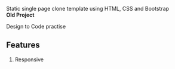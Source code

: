 Static single page clone template using HTML, CSS and Bootstrap <br>
**Old Project**

Design to Code practise <br>

## Features
1. Responsive
